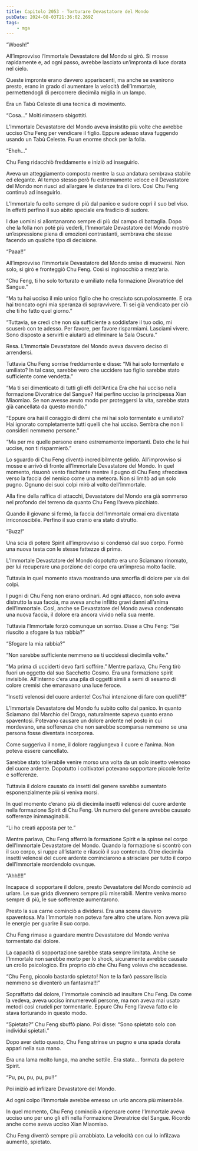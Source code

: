 ```yaml
---
title: Capitolo 2053 - Torturare Devastatore del Mondo
pubDate: 2024-08-03T21:36:02.269Z
tags:
    - mga
---
```



“Woosh!”

All’improvviso l’Immortale Devastatore del Mondo si girò. Si mosse rapidamente e, ad ogni passo, avrebbe lasciato un’impronta di luce dorata nel cielo.

Queste impronte erano davvero appariscenti, ma anche se svanirono presto, erano in grado di aumentare la velocità dell’Immortale, permettendogli di percorrere diecimila miglia in un lampo.

Era un Tabù Celeste di una tecnica di movimento.

“Cosa…” Molti rimasero sbigottiti.

L’Immortale Devastatore del Mondo aveva insistito più volte che avrebbe ucciso Chu Feng per vendicare il figlio. Eppure adesso stava fuggendo usando un Tabù Celeste. Fu un enorme shock per la folla.

“Eheh…”

Chu Feng ridacchiò freddamente e iniziò ad inseguirlo.

Aveva un atteggiamento composto mentre la sua andatura sembrava stabile ed elegante. Al tempo stesso però fu estremamente veloce e il Devastatore del Mondo non riuscì ad allargare le distanze tra di loro. Così Chu Feng continuò ad inseguirlo.

L’Immortale fu colto sempre di più dal panico e sudore coprì il suo bel viso. In effetti perfino il suo abito speciale era fradicio di sudore.

I due uomini si allontanarono sempre di più dal campo di battaglia. Dopo che la folla non poté più vederli, l’Immortale Devastatore del Mondo mostrò un’espressione piena di emozioni contrastanti, sembrava che stesse facendo un qualche tipo di decisione.

“Paaa!!”

All’improvviso l’Immortale Devastatore del Mondo smise di muoversi. Non solo, si girò e fronteggiò Chu Feng. Così si inginocchiò a mezz’aria.

“Chu Feng, ti ho solo torturato e umiliato nella formazione Divoratrice del Sangue.”

“Ma tu hai ucciso il mio unico figlio che ho cresciuto scrupolosamente. E ora hai troncato ogni mia speranza di sopravvivere. Ti sei già vendicato per ciò che ti ho fatto quel giorno.”

“Tuttavia, se credi che non sia sufficiente a soddisfare il tuo odio, mi scuserò con te adesso. Per favore, per favore risparmiami. Lasciami vivere. Sono disposto a servirti e aiutarti ad eliminare la Sala Oscura.”

Resa. L’Immortale Devastatore del Mondo aveva davvero deciso di arrendersi.

Tuttavia Chu Feng sorrise freddamente e disse: “Mi hai solo tormentato e umiliato? In tal caso, sarebbe vero che uccidere tuo figlio sarebbe stato sufficiente come vendetta.”

“Ma ti sei dimenticato di tutti gli elfi dell’Antica Era che hai ucciso nella formazione Divoratrice del Sangue? Hai perfino ucciso la principessa Xian Miaomiao. Se non avesse avuto modo per proteggersi la vita, sarebbe stata già cancellata da questo mondo.”

“Eppure ora hai il coraggio di dirmi che mi hai solo tormentato e umiliato? Hai ignorato completamente tutti quelli che hai ucciso. Sembra che non li consideri nemmeno persone.”

“Ma per me quelle persone erano estremamente importanti. Dato che le hai uccise, non ti risparmierò.”

Lo sguardo di Chu Feng diventò incredibilmente gelido. All’improvviso si mosse e arrivò di fronte all’Immortale Devastatore del Mondo. In quel momento, risuonò vento fischiante mentre il pugno di Chu Feng sfrecciava verso la faccia del nemico come una meteora. Non si limitò ad un solo pugno. Ognuno dei suoi colpi mirò al volto dell’Immortale.

Alla fine della raffica di attacchi, Devastatore del Mondo era già sommerso nel profondo del terreno da quanto Chu Feng l’aveva picchiato.

Quando il giovane si fermò, la faccia dell’Immortale ormai era diventata irriconoscibile. Perfino il suo cranio era stato distrutto.

“Buzz!”

Una scia di potere Spirit all’improvviso si condensò dal suo corpo. Formò una nuova testa con le stesse fattezze di prima.

L’Immortale Devastatore del Mondo dopotutto era uno Sciamano rinomato, per lui recuperare una porzione del corpo era un’impresa molto facile.

Tuttavia in quel momento stava mostrando una smorfia di dolore per via dei colpi.

I pugni di Chu Feng non erano ordinari. Ad ogni attacco, non solo aveva distrutto la sua faccia, ma aveva anche inflitto gravi danni all’anima dell’Immortale. Così, anche se Devastatore del Mondo aveva condensato una nuova faccia, il dolore era ancora vivido nella sua mente.

Tuttavia l’Immortale forzò comunque un sorriso. Disse a Chu Feng: “Sei riuscito a sfogare la tua rabbia?”

“Sfogare la mia rabbia?”

“Non sarebbe sufficiente nemmeno se ti uccidessi diecimila volte.”

“Ma prima di ucciderti devo farti soffrire.” Mentre parlava, Chu Feng tirò fuori un oggetto dal suo Sacchetto Cosmo. Era una formazione spirit invisibile. All’interno c’era una pila di oggetti simili a semi di sesamo di colore cremisi che emanavano una luce feroce.

“Insetti velenosi del cuore ardente! Cos’hai intenzione di fare con quelli?!!”

L’Immortale Devastatore del Mondo fu subito colto dal panico. In quanto Sciamano dal Marchio del Drago, naturalmente sapeva quanto erano spaventosi. Potevano causare un dolore ardente nel posto in cui mordevano, una sofferenza che non sarebbe scomparsa nemmeno se una persona fosse diventata incorporea.

Come suggeriva il nome, il dolore raggiungeva il cuore e l’anima. Non poteva essere cancellato.

Sarebbe stato tollerabile venire morso una volta da un solo insetto velenoso del cuore ardente. Dopotutto i coltivatori potevano sopportare piccole ferite e sofferenze.

Tuttavia il dolore causato da insetti del genere sarebbe aumentato esponenzialmente più si veniva morsi.

In quel momento c’erano più di diecimila insetti velenosi del cuore ardente nella formazione Spirit di Chu Feng. Un numero del genere avrebbe causato sofferenze inimmaginabili.

“Li ho creati apposta per te.”

Mentre parlava, Chu Feng afferrò la formazione Spirit e la spinse nel corpo dell’Immortale Devastatore del Mondo. Quando la formazione si scontrò con il suo corpo, si ruppe all’istante e rilasciò il suo contenuto. Oltre diecimila insetti velenosi del cuore ardente cominciarono a strisciare per tutto il corpo dell’Immortale mordendolo ovunque.

“Ahh!!!!”

Incapace di sopportare il dolore, presto Devastatore del Mondo cominciò ad urlare. Le sue grida divennero sempre più miserabili. Mentre veniva morso sempre di più, le sue sofferenze aumentarono.

Presto la sua carne cominciò a dividersi. Era una scena davvero spaventosa. Ma l’Immortale non poteva fare altro che urlare. Non aveva più le energie per guarire il suo corpo.

Chu Feng rimase a guardare mentre Devastatore del Mondo veniva tormentato dal dolore.

La capacità di sopportazione sarebbe stata sempre limitata. Anche se l’Immortale non sarebbe morto per lo shock, sicuramente avrebbe causato un crollo psicologico. Era proprio ciò che Chu Feng voleva che accadesse.

“Chu Feng, piccolo bastardo spietato! Non te la farò passare liscia nemmeno se diventerò un fantasma!!!”

Sopraffatto dal dolore, l’Immortale cominciò ad insultare Chu Feng. Da come la vedeva, aveva ucciso innumerevoli persone, ma non aveva mai usato metodi così crudeli per tormentarle. Eppure Chu Feng l’aveva fatto e lo stava torturando in questo modo.

“Spietato?” Chu Feng sbuffò piano. Poi disse: “Sono spietato solo con individui spietati.”

Dopo aver detto questo, Chu Feng strinse un pugno e una spada dorata apparì nella sua mano.

Era una lama molto lunga, ma anche sottile. Era stata… formata da potere Spirit.

“Pu, pu, pu, pu, pu!!”

Poi iniziò ad infilzare Devastatore del Mondo.

Ad ogni colpo l’Immortale avrebbe emesso un urlo ancora più miserabile.

In quel momento, Chu Feng cominciò a ripensare come l’Immortale aveva ucciso uno per uno gli elfi nella Formazione Divoratrice del Sangue. Ricordò anche come aveva ucciso Xian Miaomiao.

Chu Feng diventò sempre più arrabbiato. La velocità con cui lo infilzava aumentò, spietato.


